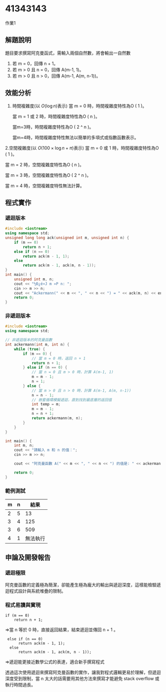 # 41343143
作業1


## 解題說明
題目要求撰寫阿克曼函式，需輸入兩個自然數，將會輸出一自然數
1. 若 m = 0，回傳 n + 1。
2. 若 m > 0 且 n = 0，回傳 A(m-1, 1)。
3. 若 m > 0 且 n > 0，回傳 A(m-1, A(m, n-1))。

## 效能分析
1. 時間複雜度(以 $O(\log n)$表示)
   當 m = 0 時，時間複雜度特性為O ( 1 )。
   
   當 m = 1 或 2 時，時間複雜度特性為O ( n )。
   
   當m=3時，時間複雜度特性為O ( 2 ^ n )。
   
   當m=4時，時間複雜度特性無法以簡單的多項式或指數函數表示。

2.空間複雜度(以 $O(100\times \log n + \pi)$表示)
  當 m = 0 或 1 時，時間複雜度特性為O ( 1 )。
   
  當 m = 2 時，空間複雜度特性為O ( n )。
   
  當 m = 3 時，空間複雜度特性為O ( 2 ^ n )。

  當 m = 4 時，空間複雜度特性無法計算。

## 程式實作

### 遞迴版本

```cpp
#include <iostream>
using namespace std;
unsigned long long ack(unsigned int m, unsigned int n) {
    if (m == 0)
        return n + 1;
    else if (n == 0)
        return ack(m - 1, 1);
    else
        return ack(m - 1, ack(m, n - 1));
}
int main() {
    unsigned int m, n;
    cout << "½Ð¿é¤J m »P n: ";
    cin >> m >> n;
    cout << "Ackermann(" << m << ", " << n << ") = " << ack(m, n) << endl;
    return 0;
}
```

### 非遞迴版本
```cpp
#include <iostream>
using namespace std;

// 非遞迴版本的阿克曼函數
int ackermann(int m, int n) {
    while (true) {
        if (m == 0) {
            // 當 m = 0 時，返回 n + 1
            return n + 1;
        } else if (n == 0) {
            // 當 n = 0 且 m > 0 時，計算 A(m-1, 1)
            m = m - 1;
            n = 1;
        } else {
            // 當 m > 0 且 n > 0 時，計算 A(m-1, A(m, n-1))
            n = n - 1;
            // 嵌套循環模擬遞迴，直到找到最底層的返回值
            int temp = m;
            m = m - 1;
            n = n + 1;
            return ackermann(m, n);
        }
    }
}

int main() {
    int m, n;
    cout << "請輸入 m 和 n 的值：";
    cin >> m >> n;

    cout << "阿克曼函數 A(" << m << ", " << n << ") 的值是: " << ackermann(m, n) << endl;

    return 0;
}
```
### 範例測試

| m | n | 結果 |
|----------|--------------|----------|
| 2 | 5 | 13  |
| 3 | 4 | 125 |
| 3 | 6 | 509 |
| 4 | 1 | 無法執行 |

## 申論及開發報告

### 遞迴極限

阿克曼函數的定義極為簡潔，卻能產生極為龐大的輸出與遞迴深度，這樣能檢驗遞迴程式設計與系統堆疊的限制。

### 程式易讀與實現

    if (m == 0)
        return n + 1;
=>當 n 等於 0 時，直接返回結果，結束遞迴並傳回 n + 1 。

     else if (n == 0)
          return ack(m - 1, 1);
      else
          return ack(m - 1, ack(m, n - 1));
=>遞迴能更接近數學公式的表達，適合新手撰寫程式

透過這次使用遞迴來撰寫阿克曼函數的實作，讓我對程式邏輯更易於理解，但遞迴深度受到限制，當 n 太大的話需要用其他方法來撰寫才能避免 stack overflow 或執行時間過長。

